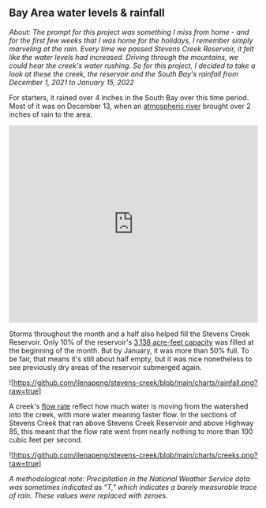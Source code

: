 ## Bay Area water levels & rainfall

*About: The prompt for this project was something I miss from home - and for the first few weeks that I was home for the holidays, I remember simply marveling at the rain. Every time we passed Stevens Creek Reservoir, it felt like the water levels had increased. Driving through the mountains, we could hear the creek's water rushing. So for this project, I decided to take a look at these the creek, the reservoir and the South Bay's rainfall from December 1, 2021 to January 15, 2022*

For starters, it rained over 4 inches in the South Bay over this time period. Most of it was on December 13, when an [atmospheric river](https://www.sfgate.com/weather/article/atmospheric-river-San-Francisco-Bay-Area-2021-16695193.php) brought over 2 inches of rain to the area.

<iframe title="Stevens Creek Reservoir went from just 10% full to over half full after a rainy December" aria-label="Interactive area chart" id="datawrapper-chart-4jPVg" src="https://datawrapper.dwcdn.net/4jPVg/2/" scrolling="no" frameborder="0" style="width: 0; min-width: 100% !important; border: none;" height="400"></iframe><script type="text/javascript">!function(){"use strict";window.addEventListener("message",(function(e){if(void 0!==e.data["datawrapper-height"]){var t=document.querySelectorAll("iframe");for(var a in e.data["datawrapper-height"])for(var r=0;r<t.length;r++){if(t[r].contentWindow===e.source)t[r].style.height=e.data["datawrapper-height"][a]+"px"}}}))}();</script>

Storms throughout the month and a half also helped fill the Stevens Creek Reservoir. Only 10% of the reservoir's [3,138 acre-feet capacity](https://www.valleywater.org/your-water/local-dams-and-reservoirs) was filled at the beginning of the month. But by January, it was more than 50% full. To be fair, that means it's still about half empty, but it was nice nonetheless to see previously dry areas of the reservoir submerged again.

![https://github.com/ilenapeng/stevens-creek/blob/main/charts/rainfall.png?raw=true]

A creek's [flow rate](https://archive.epa.gov/water/archive/web/html/vms51.html) reflect how much water is moving from the watershed into the creek, with more water meaning faster flow. In the sections of Stevens Creek that ran above Stevens Creek Reservoir and above Highway 85, this meant that the flow rate went from nearly nothing to more than 100 cubic feet per second.

![https://github.com/ilenapeng/stevens-creek/blob/main/charts/creeks.png?raw=true]

*A methodological note: Precipitation in the National Weather Service data was sometimes indicated as "T," which indicates a barely measurable trace of rain. These values were replaced with zeroes.*
